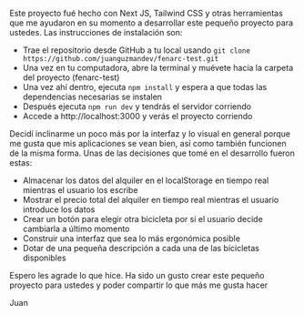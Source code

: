 Este proyecto fué hecho con Next JS, Tailwind CSS y otras herramientas que me ayudaron en su momento a desarrollar este pequeño proyecto para ustedes. Las instrucciones de instalación son:

- Trae el repositorio desde GitHub a tu local usando `git clone https://github.com/juanguzmandev/fenarc-test.git`
- Una vez en tu computadora, abre la terminal y muévete hacia la carpeta del proyecto (fenarc-test)
- Una vez ahí dentro, ejecuta `npm install` y espera a que todas las dependencias necesarias se instalen
- Después ejecuta `npm run dev` y tendrás el servidor corriendo
- Accede a http://localhost:3000 y verás el proyecto corriendo

Decidí inclinarme un poco más por la interfaz y lo visual en general porque me gusta que mis aplicaciones se vean bien, así como también funcionen de la misma forma. Unas de las decisiones que tomé en el desarrollo fueron estas:

- Almacenar los datos del alquiler en el localStorage en tiempo real mientras el usuario los escribe
- Mostrar el precio total del alquiler en tiempo real mientras el usuario introduce los datos
- Crear un botón para elegir otra bicicleta por si el usuario decide cambiarla a último momento
- Construir una interfaz que sea lo más ergonómica posible 
- Dotar de una pequeña descripción a cada una de las bicicletas disponibles

Espero les agrade lo que hice. Ha sido un gusto crear este pequeño proyecto para ustedes y poder compartir lo que más me gusta hacer

Juan 
